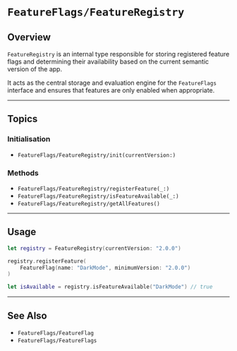 # ``FeatureFlags/FeatureRegistry``

## Overview

`FeatureRegistry` is an internal type responsible for storing registered feature flags and determining their availability based on the current semantic version of the app.

It acts as the central storage and evaluation engine for the `FeatureFlags` interface and ensures that features are only enabled when appropriate.

---

## Topics

### Initialisation

- ``FeatureFlags/FeatureRegistry/init(currentVersion:)``

### Methods

- ``FeatureFlags/FeatureRegistry/registerFeature(_:)``
- ``FeatureFlags/FeatureRegistry/isFeatureAvailable(_:)``
- ``FeatureFlags/FeatureRegistry/getAllFeatures()``

---

## Usage

```swift
let registry = FeatureRegistry(currentVersion: "2.0.0")

registry.registerFeature(
    FeatureFlag(name: "DarkMode", minimumVersion: "2.0.0")
)

let isAvailable = registry.isFeatureAvailable("DarkMode") // true
```

---

## See Also

- ``FeatureFlags/FeatureFlag``
- ``FeatureFlags/FeatureFlags``
